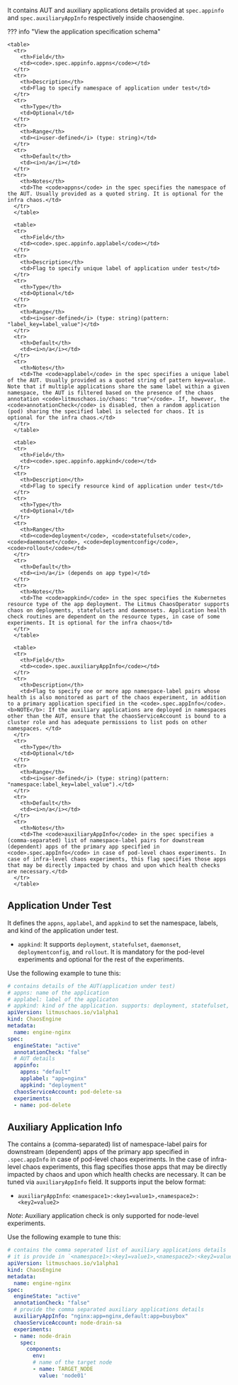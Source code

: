 It contains AUT and auxiliary applications details provided at `spec.appinfo` and `spec.auxiliaryAppInfo` respectively inside chaosengine.

??? info "View the application specification schema"

    <table>
      <tr>
        <th>Field</th>
        <td><code>.spec.appinfo.appns</code></td>
      </tr>
      <tr>
        <th>Description</th>
        <td>Flag to specify namespace of application under test</td>
      </tr>
      <tr>
        <th>Type</th>
        <td>Optional</td>
      </tr>
      <tr>
        <th>Range</th>
        <td><i>user-defined</i> (type: string)</td>
      </tr>
      <tr>
        <th>Default</th>
        <td><i>n/a</i></td>
      </tr>
      <tr>
        <th>Notes</th>
        <td>The <code>appns</code> in the spec specifies the namespace of the AUT. Usually provided as a quoted string. It is optional for the infra chaos.</td>
      </tr>
      </table>

      <table>
      <tr>
        <th>Field</th>
        <td><code>.spec.appinfo.applabel</code></td>
      </tr>
      <tr>
        <th>Description</th>
        <td>Flag to specify unique label of application under test</td>
      </tr>
      <tr>
        <th>Type</th>
        <td>Optional</td>
      </tr>
      <tr>
        <th>Range</th>
        <td><i>user-defined</i> (type: string)(pattern: "label_key=label_value")</td>
      </tr>
      <tr>
        <th>Default</th>
        <td><i>n/a</i></td>
      </tr>
      <tr>
        <th>Notes</th>
        <td>The <code>applabel</code> in the spec specifies a unique label of the AUT. Usually provided as a quoted string of pattern key=value. Note that if multiple applications share the same label within a given namespace, the AUT is filtered based on the presence of the chaos annotation <code>litmuschaos.io/chaos: "true"</code>. If, however, the <code>annotationCheck</code> is disabled, then a random application (pod) sharing the specified label is selected for chaos. It is optional for the infra chaos.</td>
      </tr>
      </table>

      <table>
      <tr>
        <th>Field</th>
        <td><code>.spec.appinfo.appkind</code></td>
      </tr>
      <tr>
        <th>Description</th>
        <td>Flag to specify resource kind of application under test</td>
      </tr>
      <tr>
        <th>Type</th>
        <td>Optional</td>
      </tr>
      <tr>
        <th>Range</th>
        <td><code>deployment</code>, <code>statefulset</code>, <code>daemonset</code>, <code>deploymentconfig</code>, <code>rollout</code></td>
      </tr>
      <tr>
        <th>Default</th>
        <td><i>n/a</i> (depends on app type)</td>
      </tr>
      <tr>
        <th>Notes</th>
        <td>The <code>appkind</code> in the spec specifies the Kubernetes resource type of the app deployment. The Litmus ChaosOperator supports chaos on deployments, statefulsets and daemonsets. Application health check routines are dependent on the resource types, in case of some experiments. It is optional for the infra chaos</td>
      </tr>
      </table>

      <table>
      <tr>
        <th>Field</th>
        <td><code>.spec.auxiliaryAppInfo</code></td>
      </tr>
      <tr>
        <th>Description</th>
        <td>Flag to specify one or more app namespace-label pairs whose health is also monitored as part of the chaos experiment, in addition to a primary application specified in the <code>.spec.appInfo</code>. <b>NOTE</b>: If the auxiliary applications are deployed in namespaces other than the AUT, ensure that the chaosServiceAccount is bound to a cluster role and has adequate permissions to list pods on other namespaces. </td>
      </tr>
      <tr>
        <th>Type</th>
        <td>Optional</td>
      </tr>
      <tr>
        <th>Range</th>
        <td><i>user-defined</i> (type: string)(pattern: "namespace:label_key=label_value").</td>
      </tr>
      <tr>
        <th>Default</th>
        <td><i>n/a</i></td>
      </tr>
      <tr>
        <th>Notes</th>
        <td>The <code>auxiliaryAppInfo</code> in the spec specifies a (comma-separated) list of namespace-label pairs for downstream (dependent) apps of the primary app specified in <code>.spec.appInfo</code> in case of pod-level chaos experiments. In case of infra-level chaos experiments, this flag specifies those apps that may be directly impacted by chaos and upon which health checks are necessary.</td>
      </tr>
      </table>

## Application Under Test

It defines the `appns`, `applabel`, and `appkind` to set the namespace, labels, and kind of the application under test.

- `appkind`: It supports `deployment`, `statefulset`, `daemonset`, `deploymentconfig`, and `rollout`.
It is mandatory for the pod-level experiments and optional for the rest of the experiments.

Use the following example to tune this:

[embedmd]:# (../chaos-engine/engine-spec/app-info.yaml yaml)
```yaml
# contains details of the AUT(application under test)
# appns: name of the application
# applabel: label of the applicaton
# appkind: kind of the application. supports: deployment, statefulset, daemonset, rollout, deploymentconfig
apiVersion: litmuschaos.io/v1alpha1
kind: ChaosEngine
metadata:
  name: engine-nginx
spec:
  engineState: "active"
  annotationCheck: "false"
  # AUT details
  appinfo:
    appns: "default"
    applabel: "app=nginx"
    appkind: "deployment"
  chaosServiceAccount: pod-delete-sa
  experiments:
  - name: pod-delete
```

## Auxiliary Application Info

The contains a (comma-separated) list of namespace-label pairs for downstream (dependent) apps of the primary app specified in `.spec.appInfo` in case of pod-level chaos experiments. In the case of infra-level chaos experiments, this flag specifies those apps that may be directly impacted by chaos and upon which health checks are necessary.
It can be tuned via `auxiliaryAppInfo` field. It supports input the below format:

- `auxiliaryAppInfo`: `<namespace1>:<key1=value1>,<namespace2>:<key2=value2>`

*Note*: Auxiliary application check is only supported for node-level experiments.

Use the following example to tune this:

[embedmd]:# (../chaos-engine/engine-spec/auxiliary-appinfo.yaml yaml)
```yaml
# contains the comma seperated list of auxiliary applications details
# it is provide in `<namespace1>:<key1=value1>,<namespace2>:<key2=value2>` format
apiVersion: litmuschaos.io/v1alpha1
kind: ChaosEngine
metadata:
  name: engine-nginx
spec:
  engineState: "active"
  annotationCheck: "false"
  # provide the comma separated auxiliary applications details
  auxiliaryAppInfo: "nginx:app=nginx,default:app=busybox"
  chaosServiceAccount: node-drain-sa
  experiments:
  - name: node-drain
    spec:
      components:
        env:
        # name of the target node
        - name: TARGET_NODE
          value: 'node01'
```
